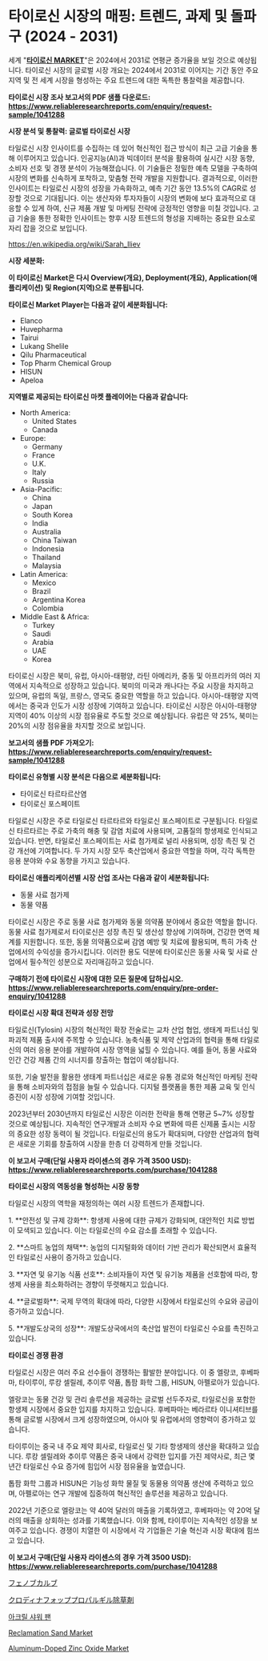 <p><h1>타이로신 시장의 매핑: 트렌드, 과제 및 돌파구 (2024 - 2031)</h1></p><p>세계 "<strong><a href="https://www.reliableresearchreports.com/tylosin-r1041288">타이로신 MARKET</a></strong>"은 2024에서 2031로 연평균 증가율을 보일 것으로 예상됩니다. 타이로신 시장의 글로벌 시장 개요는 2024에서 2031로 이어지는 기간 동안 주요 지역 및 전 세계 시장을 형성하는 주요 트렌드에 대한 독특한 통찰력을 제공합니다.</p>
<p><strong>타이로신 시장 조사 보고서의 PDF 샘플 다운로드: <a href="https://www.reliableresearchreports.com/enquiry/request-sample/1041288">https://www.reliableresearchreports.com/enquiry/request-sample/1041288</a></strong></p>
<p><strong>시장 분석 및 통찰력: 글로벌 타이로신 시장</strong></p>
<p><p>타일로신 시장 인사이트를 수집하는 데 있어 혁신적인 접근 방식이 최근 고급 기술을 통해 이루어지고 있습니다. 인공지능(AI)과 빅데이터 분석을 활용하여 실시간 시장 동향, 소비자 선호 및 경쟁 분석이 가능해졌습니다. 이 기술들은 정밀한 예측 모델을 구축하여 시장의 변화를 신속하게 포착하고, 맞춤형 전략 개발을 지원합니다. 결과적으로, 이러한 인사이트는 타일로신 시장의 성장을 가속화하고,  예측 기간 동안 13.5%의 CAGR로 성장할 것으로 기대됩니다. 이는 생산자와 투자자들이 시장의 변화에 보다 효과적으로 대응할 수 있게 하여, 신규 제품 개발 및 마케팅 전략에 긍정적인 영향을 미칠 것입니다. 고급 기술을 통한 정확한 인사이트는 향후 시장 트렌드의 형성을 지배하는 중요한 요소로 자리 잡을 것으로 보입니다.</p></p>
<p><a href="%7CAUTHORITHY_DOMAIN_URL%7C">https://en.wikipedia.org/wiki/Sarah_Iliev</a></p>
<p><strong>시장 세분화:</strong></p>
<p><strong>이 타이로신 Market은 다시 Overview(개요), Deployment(개요), Application(애플리케이션) 및 Region(지역)으로 분류됩니다.</strong></p>
<p><strong>타이로신 Market Player는 다음과 같이 세분화됩니다:</strong></p>
<p><ul><li>Elanco</li><li>Huvepharma</li><li>Tairui</li><li>Lukang Shelile</li><li>Qilu Pharmaceutical</li><li>Top Pharm Chemical Group</li><li>HISUN</li><li>Apeloa</li></ul></p>
<p><strong>지역별로 제공되는 타이로신 마켓 플레이어는 다음과 같습니다:</strong></p>
<p><ul>
    <li>
        North America:
        <ul>
            <li>United States</li>
            <li>Canada</li>
        </ul>
    </li>
    <li>
        Europe:
        <ul>
            <li>Germany</li>
            <li>France</li>
            <li>U.K.</li>
            <li>Italy</li>
            <li>Russia</li>
        </ul>
    </li>
    <li>
        Asia-Pacific:
        <ul>
            <li>China</li>
            <li>Japan</li>
            <li>South Korea</li>
            <li>India</li>
            <li>Australia</li>
            <li>China Taiwan</li>
            <li>Indonesia</li>
            <li>Thailand</li>
            <li>Malaysia</li>
        </ul>
    </li>
    <li>
        Latin America:
        <ul>
            <li>Mexico</li>
            <li>Brazil</li>
            <li>Argentina Korea</li>
            <li>Colombia</li>
        </ul>
    </li>
    <li>
        Middle East & Africa:
        <ul>
            <li>Turkey</li>
            <li>Saudi</li>
            <li>Arabia</li>
            <li>UAE</li>
            <li>Korea</li>
        </ul>
    </li>
    </ul></p>
<p><p>타이로신 시장은 북미, 유럽, 아시아-태평양, 라틴 아메리카, 중동 및 아프리카의 여러 지역에서 지속적으로 성장하고 있습니다. 북미의 미국과 캐나다는 주요 시장을 차지하고 있으며, 유럽의 독일, 프랑스, 영국도 중요한 역할을 하고 있습니다. 아시아-태평양 지역에서는 중국과 인도가 시장 성장에 기여하고 있습니다. 타이로신 시장은 아시아-태평양 지역이 40% 이상의 시장 점유율로 주도할 것으로 예상됩니다. 유럽은 약 25%, 북미는 20%의 시장 점유율을 차지할 것으로 보입니다.</p></p>
<p><strong>보고서의 샘플 PDF 가져오기: <a href="https://www.reliableresearchreports.com/enquiry/request-sample/1041288">https://www.reliableresearchreports.com/enquiry/request-sample/1041288</a></strong></p>
<p><strong>타이로신 유형별 시장 분석은 다음으로 세분화됩니다:</strong></p>
<p><ul><li>타이로신 타르타르산염</li><li>타이로신 포스페이트</li></ul></p>
<p><p>타일로신 시장은 주로 타일로신 타르타르와 타일로신 포스페이트로 구분됩니다. 타일로신 타르타르는 주로 가축의 해충 및 감염 치료에 사용되며, 고품질의 항생제로 인식되고 있습니다. 반면, 타일로신 포스페이트는 사료 첨가제로 널리 사용되며, 성장 촉진 및 건강 개선에 기여합니다. 두 가지 시장 모두 축산업에서 중요한 역할을 하며, 각각 독특한 응용 분야와 수요 동향을 가지고 있습니다.</p></p>
<p><strong>타이로신 애플리케이션별 시장 산업 조사는 다음과 같이 세분화됩니다:</strong></p>
<p><ul><li>동물 사료 첨가제</li><li>동물 약품</li></ul></p>
<p><p>타이로신 시장은 주로 동물 사료 첨가제와 동물 의약품 분야에서 중요한 역할을 합니다. 동물 사료 첨가제로서 타이로신은 성장 촉진 및 생산성 향상에 기여하며, 건강한 면역 체계를 지원합니다. 또한, 동물 의약품으로써 감염 예방 및 치료에 활용되며, 특히 가축 산업에서의 수익성을 증가시킵니다. 이러한 용도 덕분에 타이로신은 동물 사육 및 사료 산업에서 필수적인 성분으로 자리매김하고 있습니다.</p></p>
<p><strong>구매하기 전에 타이로신 시장에 대한 모든 질문에 답하십시오. <a href="https://www.reliableresearchreports.com/enquiry/pre-order-enquiry/1041288">https://www.reliableresearchreports.com/enquiry/pre-order-enquiry/1041288</a></strong></p>
<p><strong>타이로신 시장 확대 전략과 성장 전망</strong></p>
<p><p>타일로신(Tylosin) 시장의 혁신적인 확장 전술로는 교차 산업 협업, 생태계 파트너십 및 파괴적 제품 출시에 주목할 수 있습니다. 농축식품 및 제약 산업과의 협력을 통해 타일로신의 여러 응용 분야를 개발하여 시장 영역을 넓힐 수 있습니다. 예를 들어, 동물 사료와 인간 건강 제품 간의 시너지를 창출하는 협업이 예상됩니다.</p><p>또한, 기술 발전을 활용한 생태계 파트너십은 새로운 유통 경로와 혁신적인 마케팅 전략을 통해 소비자와의 접점을 늘릴 수 있습니다. 디지털 플랫폼을 통한 제품 교육 및 인식 증진이 시장 성장에 기여할 것입니다.</p><p>2023년부터 2030년까지 타일로신 시장은 이러한 전략을 통해 연평균 5~7% 성장할 것으로 예상됩니다. 지속적인 연구개발과 소비자 수요 변화에 따른 신제품 출시는 시장의 중요한 성장 동력이 될 것입니다. 타일로신의 용도가 확대되며, 다양한 산업과의 협력은 새로운 기회를 창출하여 시장을 한층 더 강력하게 만들 것입니다.</p></p>
<p><strong>이 보고서 구매(단일 사용자 라이센스의 경우 가격 3500 USD): <a href="https://www.reliableresearchreports.com/purchase/1041288">https://www.reliableresearchreports.com/purchase/1041288</a></strong></p>
<p><strong>타이로신 시장의 역동성을 형성하는 시장 동향</strong></p>
<p><p>타일로신 시장의 역학을 재정의하는 여러 시장 트렌드가 존재합니다.</p><p>1. **안전성 및 규제 강화**: 항생제 사용에 대한 규제가 강화되며, 대안적인 치료 방법이 모색되고 있습니다. 이는 타일로신의 수요 감소를 초래할 수 있습니다.</p><p>2. **스마트 농업의 채택**: 농업의 디지털화와 데이터 기반 관리가 확산되면서 효율적인 타일로신 사용이 증가하고 있습니다.</p><p>3. **자연 및 유기농 식품 선호**: 소비자들이 자연 및 유기농 제품을 선호함에 따라, 항생제 사용을 최소화하려는 경향이 뚜렷해지고 있습니다.</p><p>4. **글로벌화**: 국제 무역의 확대에 따라, 다양한 시장에서 타일로신의 수요와 공급이 증가하고 있습니다.</p><p>5. **개발도상국의 성장**: 개발도상국에서의 축산업 발전이 타일로신 수요를 촉진하고 있습니다.</p></p>
<p><strong>타이로신 경쟁 환경</strong></p>
<p><p>타일로신 시장은 여러 주요 선수들이 경쟁하는 활발한 분야입니다. 이 중 엘랑코, 후베파마, 타이루이, 루캉 셀릴레, 추이루 약품, 톱팜 화학 그룹, HISUN, 아펠로아가 있습니다.</p><p>엘랑코는 동물 건강 및 관리 솔루션을 제공하는 글로벌 선두주자로, 타일로신을 포함한 항생제 시장에서 중요한 입지를 차지하고 있습니다. 후베파마는 베라르타 이니셔티브를 통해 글로벌 시장에서 크게 성장하였으며, 아시아 및 유럽에서의 영향력이 증가하고 있습니다.</p><p>타이루이는 중국 내 주요 제약 회사로, 타일로신 및 기타 항생제의 생산을 확대하고 있습니다. 루캉 셀릴레와 추이루 약품은 중국 내에서 강력한 입지를 가진 제약사로, 최근 몇 년간 타일로신 수요 증가에 힘입어 시장 점유율을 높였습니다. </p><p>톱팜 화학 그룹과 HISUN은 기능성 화학 물질 및 동물용 의약품 생산에 주력하고 있으며, 아펠로아는 연구 개발에 집중하여 혁신적인 솔루션을 제공하고 있습니다.</p><p>2022년 기준으로 엘랑코는 약 40억 달러의 매출을 기록하였고, 후베파마는 약 20억 달러의 매출을 상회하는 성과를 기록했습니다. 이와 함께, 타이루이는 지속적인 성장을 보여주고 있습니다. 경쟁이 치열한 이 시장에서 각 기업들은 기술 혁신과 시장 확대에 힘쓰고 있습니다.</p></p>
<p><strong>이 보고서 구매(단일 사용자 라이센스의 경우 가격 3500 USD): <a href="https://www.reliableresearchreports.com/purchase/1041288">https://www.reliableresearchreports.com/purchase/1041288</a></strong></p>
<p><p><a href="https://medium.com/@gordonjast2023/%E3%82%B0%E3%83%AD%E3%83%BC%E3%83%90%E3%83%AB%E3%83%95%E3%82%A7%E3%83%8E%E3%83%96%E3%82%AB%E3%83%AB%E3%83%96%E7%94%A3%E6%A5%AD%E5%88%86%E6%9E%90-%E3%82%B7%E3%82%A7%E3%82%A2-%E6%88%90%E9%95%B7-%E3%83%88%E3%83%AC%E3%83%B3%E3%83%89-%E3%81%8A%E3%82%88%E3%81%B32024%E5%B9%B4%E3%81%8B%E3%82%892031%E5%B9%B4%E3%81%BE%E3%81%A7%E3%81%AE%E4%BA%88%E6%B8%AC-5a8b0aa9ca53">フェノブカルブ</a></p><p><a href="https://medium.com/@gordonjast2023/%E3%82%AF%E3%83%AD%E3%82%B8%E3%83%8A%E3%83%95%E3%82%A9%E3%83%83%E3%83%97-%E3%83%97%E3%83%AD%E3%83%91%E3%83%AB%E3%82%AE%E3%83%AB%E9%99%A4%E8%8D%89%E5%89%A4%E5%B8%82%E5%A0%B4%E3%81%AE%E6%9C%AA%E6%9D%A5-%E4%B8%96%E7%95%8C%E5%B8%82%E5%A0%B4%E3%81%AE%E4%BA%88%E6%B8%AC%E3%81%A8%E5%B8%82%E5%A0%B4%E5%8B%95%E5%90%91-2024%E5%B9%B4-2031%E5%B9%B4-37f7a06af96b">クロディナフォッププロパルギル除草剤</a></p><p><a href="https://medium.com/@derrickmafrks96745/%EC%95%84%ED%81%AC%EB%A6%B4-%EC%83%A4%EC%9B%8C%ED%8C%AC-%EC%8B%9C%EC%9E%A5-%EC%A0%84%EB%A7%9D-%EC%99%84%EC%A0%84%ED%95%9C-%EC%82%B0%EC%97%85-%EB%B6%84%EC%84%9D-2024%EB%85%84%EB%B6%80%ED%84%B0-2031%EB%85%84%EA%B9%8C%EC%A7%80-de36a1a43385">아크릴 샤워 팬</a></p><p><a href="https://github.com/julyju69/Market-Research-Report-List-5/blob/main/reclamation-sand-market.md">Reclamation Sand Market</a></p><p><a href="https://issuu.com/reportprime-2/docs/aluminum-doped-zinc-oxide-market-si_af51e6644be86f">Aluminum-Doped Zinc Oxide Market</a></p></p>